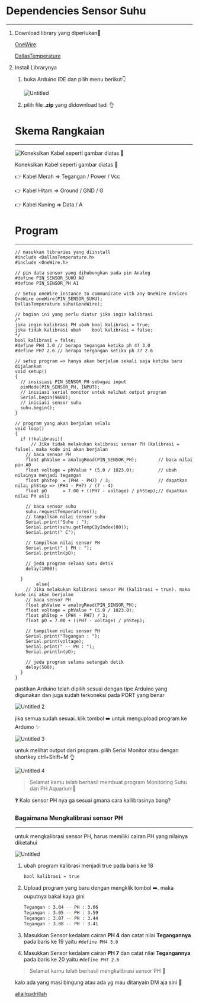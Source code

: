 # Dependencies Sensor Suhu

---

1. Download library yang diperlukan🔻
    
    [OneWire](https://www.arduinolibraries.info/libraries/one-wire)
    
    [DallasTemperature](https://www.arduinolibraries.info/libraries/dallas-temperature)
    
2. Install Librarynya
    1. buka Arduino IDE dan pilih menu berikut👇
   
        ![Untitled](https://user-images.githubusercontent.com/89723505/213875396-a4173938-72fa-40af-a12d-070f643de43a.png)
       
    2. pilih file **.zip** yang didownload tadi 👌 
    
    # Skema Rangkaian
    
    ---
    
    ![Koneksikan Kabel seperti gambar diatas 🤟](https://user-images.githubusercontent.com/89723505/213875427-492fe2cb-a5cb-41c7-8b46-23cdb4090070.png)
    
    Koneksikan Kabel seperti gambar diatas 🤟
    
    👉 Kabel Merah  ⇒ Tegangan / Power / Vcc
    
    👉 Kabel Hitam   ⇒ Ground / GND / G
    
    👉 Kabel Kuning ⇒ Data / A
    
    # Program
    
    ---
    
    ```arduino
    // masukkan libraries yang diinstall
    #include <DallasTemperature.h>
    #include <OneWire.h>
    
    // pin data sensor yang dihubungkan pada pin Analog
    #define PIN_SENSOR_SUHU A0
    #define PIN_SENSOR_PH A1
    
    // Setup oneWire instance to communicate with any OneWire devices
    OneWire oneWire(PIN_SENSOR_SUHU);
    DallasTemperature suhu(&oneWire);
    
    // bagian ini yang perlu diatur jika ingin kalibrasi
    /*
    jika ingin kalibrasi PH ubah bool kalibrasi = true;
    jika tidak kalibrasi ubah    bool kalibrasi = false;
    */
    bool kalibrasi = false;
    #define PH4 3.0 // berapa tegangan ketika ph 4? 3.0
    #define PH7 2.6 // berapa tergangan ketika ph 7? 2.6
    
    // setup program => hanya akan berjalan sekali saja ketika baru dijalankan
    void setup()
    {
      // insisiasi PIN_SENSOR_PH sebagai input
      pinMode(PIN_SENSOR_PH, INPUT);
      // inisiasi serial monitor untuk melihat output program
      Serial.begin(9600);
      // inisiasi sensor suhu
      suhu.begin();
    }
    
    // program yang akan berjalan selalu
    void loop()
    {
      if (!kalibrasi){
    	  // Jika tidak melakukan kalibrasi sensor PH (kalibrasi = false). maka kode ini akan berjalan
        // baca sensor PH
        float phValue = analogRead(PIN_SENSOR_PH);        // baca nilai pin A0
        float voltage = phValue * (5.0 / 1023.0);         // ubah nilainya menjadi tegangan
        float phStep  = (PH4 - PH7) / 3;                  // dapatkan nilai phStep => (PH4 - PH7) / (7 - 4)
        float pO      = 7.00 + ((PH7 - voltage) / phStep);// dapatkan nilai PH asli
    
        // baca sensor suhu
        suhu.requestTemperatures();
        // tampilkan nilai sensor suhu
        Serial.print("Suhu : ");
        Serial.print(suhu.getTempCByIndex(00));
        Serial.print(" C");
    
        // tampilkan nilai sensor PH
        Serial.print(" | PH : ");
        Serial.println(pO);
    
        // jeda program selama satu detik
        delay(1000);
    
      }
    		else{
        // Jika melakukan kalibrasi sensor PH (kalibrasi = true). maka kode ini akan berjalan
        // baca sensor PH
        float phValue = analogRead(PIN_SENSOR_PH);
        float voltage = phValue * (5.0 / 1023.0);
        float phStep = (PH4 - PH7) / 3;
        float pO = 7.00 + ((PH7 - voltage) / phStep);
    
        // tampilkan nilai sensor PH
        Serial.print("Tegangan : ");
        Serial.print(voltage);
        Serial.print(" -- PH : ");
        Serial.println(pO);
    
        // jeda program selama setengah detik
        delay(500);
      }
    }
    ```
    
    pastikan Arduino telah dipilih sesuai dengan tipe Arduino yang digunakan dan juga sudah terkoneksi pada PORT yang benar
    
    ![Untitled 2](https://user-images.githubusercontent.com/89723505/213875479-3b9d10a7-1b60-4ab4-92b9-ba1a870fdd2f.png)
    
    jika semua sudah sesuai. klik tombol ➡️ untuk mengupload program ke Arduino ✨
    
    ![Untitled 3](https://user-images.githubusercontent.com/89723505/213875492-f0b99bc5-1f0d-4225-834e-4b28f950f2e4.png)
    
    untuk melihat output dari program. pilih Serial Monitor atau dengan shortkey ctrl+Shift+M 👌
    
    ![Untitled 4](https://user-images.githubusercontent.com/89723505/213875497-8e078ea2-3dd2-41b9-b311-0b93218a21c9.png)
    
    > Selamat kamu telah berhasil membuat program Monitoring Suhu dan PH Aquarium🎉
    > 
    
    <aside>
    ❓ Kalo sensor PH nya ga sesuai gmana cara kallibrasinya bang?
    
    </aside>
    
    ### Bagaimana Mengkalibrasi sensor PH
    
    ---
    
    untuk mengkalibrasi sensor PH, harus memiliki cairan PH yang nilainya diketahui 
    
    ![Untitled](https://user-images.githubusercontent.com/89723505/213875512-8880c935-fe5c-440e-9662-02ee11766320.jpeg)
    
    1. ubah program kalibrasi menjadi true pada baris ke 18
        
        `bool kalibrasi = true`
        
    2. Upload program yang baru dengan mengklik tombol ➡️. maka ouputnya bakal kaya gini
        
        ```bash
        Tegangan : 3.04 -- PH : 3.66
        Tegangan : 3.05 -- PH : 3.59
        Tegangan : 3.07 -- PH : 3.44
        Tegangan : 3.08 -- PH : 3.41
        ```
        
    3. Masukkan Sensor kedalam cairan **PH 4** dan catat nilai **Tegangannya** pada baris ke 19 yaitu `#define PH4 3.0`
    4. Masukkan Sensor kedalam cairan **PH 7** dan catat nilai **Tegangannya** pada baris ke 20 yaitu `#define PH7 2.6`
    
    > Selamat kamu telah berhasil mengkalibrasi sensor PH 🎉
    > 
    
    
    kalo ada yang masi bingung atau ada yg mau ditanyain DM aja sini 🤙
    
    [allailqadrillah](https://www.instagram.com/allailqadrillah_)
